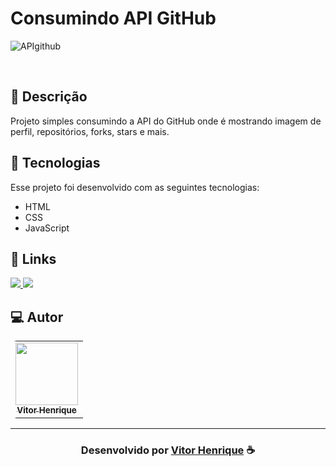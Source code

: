 # Consumindo API GitHub

![APIgithub](https://user-images.githubusercontent.com/85037374/191635071-299272fc-dfaf-4eca-80e6-9cb17ee077db.png)


<br>

## 📝 Descrição 

Projeto simples consumindo a API do GitHub onde é mostrando imagem de perfil, repositórios, forks, stars e mais.


## 🚀 Tecnologias

Esse projeto foi desenvolvido com as seguintes tecnologias:

- HTML
- CSS
- JavaScript


## 🔗 Links

<p align="left">
 
 <a href="https://www.linkedin.com/in/vitor-henrique-130b46159/" alt="Linkedin">
  <img src="https://img.shields.io/badge/-Linkedin-0A66C2?style=for-the-badge&logo=Linkedin&logoColor=FFFFFF&link=https://www.linkedin.com/in/vitor-henrique-130b46159/"/> 
 </a>

  <a href="#" alt="Portfolio">
  <img src="https://img.shields.io/badge/my_portfolio-000?style=for-the-badge&logo=ko-fi&logoColor=white&link="/>
 </a>

 </p>
 
## 💻 Autor<br>
<table style="border-radius: 10px;">
  <tr>
    <td align="center">
      <a href="https://github.com/vitorhenr1que">
        <img src="https://avatars.githubusercontent.com/u/85037374?v=4" width="100px;" /><br>
        <sub>
          <b>Vitor Henrique</b>
        </sub>
      </a>
    </td>
  </tr>
</table>

-----

  <h3 align="center"> Desenvolvido por <a href="https://www.linkedin.com/in/vitor-henrique-130b46159/">Vitor Henrique</a> ☕</h3>
